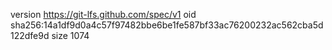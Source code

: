 version https://git-lfs.github.com/spec/v1
oid sha256:14a1df9d0a4c57f97482bbe6be1fe587bf33ac76200232ac562cba5d122dfe9d
size 1074
